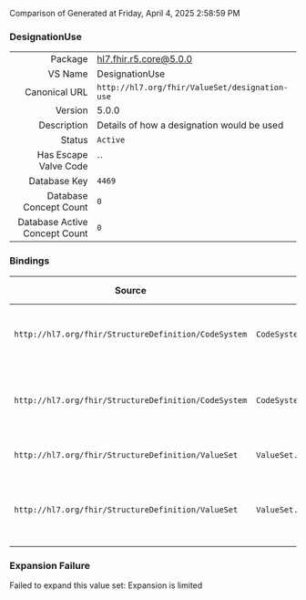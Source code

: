 Comparison of 
Generated at Friday, April 4, 2025 2:58:59 PM

### DesignationUse

|      |     |
| ---: | --- |
| Package | hl7.fhir.r5.core@5.0.0 |
| VS Name | DesignationUse |
| Canonical URL | `http://hl7.org/fhir/ValueSet/designation-use` |
| Version | 5.0.0 |
| Description | Details of how a designation would be used |
| Status | `Active` |
| Has Escape Valve Code | `` |
| Database Key | `4469` |
| Database Concept Count | `0` |
| Database Active Concept Count | `0` |
### Bindings

| Source | Element | Binding | Strength | Element Short |
| ------ | ------- | ------- | -------- | ------------- |
| `http://hl7.org/fhir/StructureDefinition/CodeSystem` | `CodeSystem.concept.designation.use` | `http://hl7.org/fhir/ValueSet/designation-use` | `Extensible` | Details how this designation would be used |
| `http://hl7.org/fhir/StructureDefinition/CodeSystem` | `CodeSystem.concept.designation.additionalUse` | `http://hl7.org/fhir/ValueSet/designation-use` | `Extensible` | Additional ways how this designation would be used |
| `http://hl7.org/fhir/StructureDefinition/ValueSet` | `ValueSet.compose.include.concept.designation.use` | `http://hl7.org/fhir/ValueSet/designation-use` | `Extensible` | Types of uses of designations |
| `http://hl7.org/fhir/StructureDefinition/ValueSet` | `ValueSet.compose.include.concept.designation.additionalUse` | `http://hl7.org/fhir/ValueSet/designation-use` | `Extensible` | Additional ways how this designation would be used |

### Expansion Failure

Failed to expand this value set: Expansion is limited
